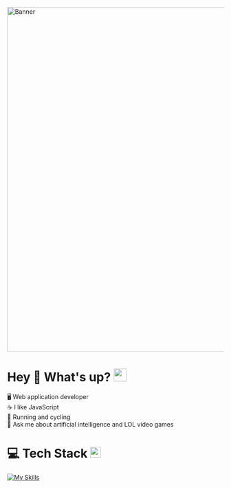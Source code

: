 <img src="[https://coursework.vschool.io/content/images/2016/03/javascript-logo-banner.jpg](https://edgarjayo.wordpress.com/wp-content/uploads/2020/09/banner_javascript.png?w=808)" alt="Banner" width="800">

# Hey 👋 What's up? <img src="https://media.giphy.com/media/WUlplcMpOCEmTGBtBW/giphy.gif" width="30">
🖥️ Web application developer<br>☕ I like JavaScript<br>🚴 Running and cycling<br>💬 Ask me about artificial intelligence and LOL video games

# 💻 Tech Stack <img src="https://media2.giphy.com/media/QssGEmpkyEOhBCb7e1/giphy.gif?cid=ecf05e47a0n3gi1bfqntqmob8g9aid1oyj2wr3ds3mg700bl&rid=giphy.gif" width ="25">
[![My Skills](https://skillicons.dev/icons?i=mongodb,expressjs,react,nodejs&theme=dark&perline=15)](https://skillicons.dev)
          
<!-- Proudly created with GPRM ( https://gprm.itsvg.in ) -->
